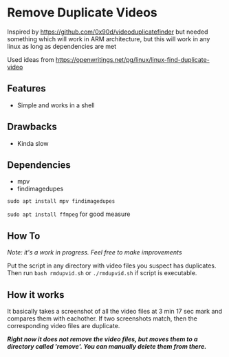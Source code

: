 # Remove Duplicate Videos

Inspired by https://github.com/0x90d/videoduplicatefinder but needed something which will work in ARM architecture, but this will work in any linux as long as dependencies are met

Used ideas from https://openwritings.net/pg/linux/linux-find-duplicate-video

## Features
- Simple and works in a shell

## Drawbacks
- Kinda slow

## Dependencies 
- mpv
- findimagedupes

`sudo apt install mpv findimagedupes`

`sudo apt install ffmpeg` for good measure

## How To
*Note: it's a work in progress. Feel free to make improvements*

Put the script in any directory with video files you suspect has duplicates.
Then run `bash rmdupvid.sh` or `./rmdupvid.sh` if script is executable.

## How it works
It basically takes a screenshot of all the video files at 3 min 17 sec mark and compares them with eachother. If two screenshots match, then the corresponding video files are duplicate.

***Right now it does not remove the video files, but moves them to a directory called 'remove'. You can manually delete them from there.***

